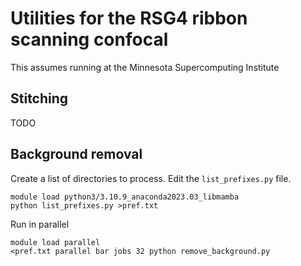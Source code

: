 # Utilities for the RSG4 ribbon scanning confocal

This assumes running at the Minnesota Supercomputing Institute

## Stitching

TODO

## Background removal

Create a list of directories to process. Edit the `list_prefixes.py` file.

```
module load python3/3.10.9_anaconda2023.03_libmamba
python list_prefixes.py >pref.txt
```

Run in parallel

```
module load parallel
<pref.txt parallel bar jobs 32 python remove_background.py
```




